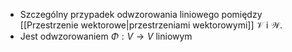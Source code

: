 
- Szczególny przypadek odwzorowania liniowego pomiędzy [[Przestrzenie wektorowe|przestrzeniami wektorowymi]] $\mathcal{V}$ i $\mathcal{W}$. 
- Jest odwzorowaniem $\Phi: V \to V$ liniowym 